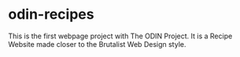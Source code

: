 # odin-recipes
This is the first webpage project with The ODIN Project. It is a Recipe Website made closer to the Brutalist Web Design style.